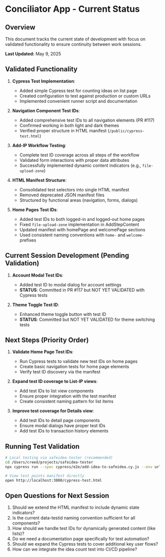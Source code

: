 # Conciliator App - Current Status

## Overview
This document tracks the current state of development with focus on validated functionality to ensure continuity between work sessions.

**Last Updated:** May 9, 2025

## Validated Functionality
1. **Cypress Test Implementation**:
   - Added simple Cypress test for counting ideas on list page
   - Created configuration to test against production or custom URLs
   - Implemented convenient runner script and documentation
   
2. **Navigation Component Test IDs**:
   - Added comprehensive test IDs to all navigation elements (PR #117)
   - Confirmed working in both light and dark themes
   - Verified proper structure in HTML manifest (`/public/cypress-test.html`)
   
2. **Add-IP Workflow Testing**:
   - Complete test ID coverage across all steps of the workflow
   - Validated form interactions with proper data attributes
   - Successfully implemented dynamic content indicators (e.g., `file-upload-zone`)

3. **HTML Manifest Structure**:
   - Consolidated test selectors into single HTML manifest
   - Removed deprecated JSON manifest files
   - Structured by functional areas (navigation, forms, dialogs)

4. **Home Pages Test IDs**:
   - Added test IDs to both logged-in and logged-out home pages
   - Fixed `file-upload-zone` implementation in AddStepContent
   - Updated manifest with homePage and welcomePage sections
   - Used consistent naming conventions with `home-` and `welcome-` prefixes

## Current Session Development (Pending Validation)
1. **Account Modal Test IDs**:
   - Added test ID to modal dialog for account settings
   - **STATUS**: Committed in PR #117 but NOT YET VALIDATED with Cypress tests

2. **Theme Toggle Test ID**:
   - Enhanced theme toggle button with test ID
   - **STATUS**: Committed but NOT YET VALIDATED for theme switching tests

## Next Steps (Priority Order)
1. **Validate Home Page Test IDs**:
   - Run Cypress tests to validate new test IDs on home pages
   - Create basic navigation tests for home page elements
   - Verify test ID discovery via the manifest

2. **Expand test ID coverage to List-IP views**:
   - Add test IDs to list view components
   - Ensure proper integration with the test manifest
   - Create consistent naming pattern for list items

3. **Improve test coverage for Details view**:
   - Add test IDs to detail page components
   - Ensure modal dialogs have proper test IDs
   - Add test IDs to transaction history elements

## Running Test Validation
```bash
# Local testing via safeidea-tester (recommended)
cd /Users/creed/projects/safeidea-tester
npx cypress run --spec cypress/e2e/add-idea-to-safeidea.cy.js --env url=http://localhost:3000

# View test points manifest directly
open http://localhost:3000/cypress-test.html
```

## Open Questions for Next Session
1. Should we extend the HTML manifest to include dynamic state indicators?
2. Is the current data-testid naming convention sufficient for all components?
3. How should we handle test IDs for dynamically generated content (like lists)?
4. Do we need a documentation page specifically for test automation?
5. Should we expand the Cypress tests to cover additional key user flows?
6. How can we integrate the idea count test into CI/CD pipeline?